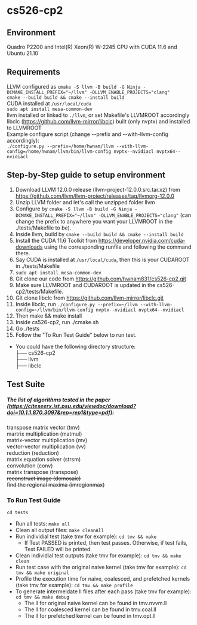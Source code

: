 # cs526-cp2
## Environment
Quadro P2200 and Intel(R) Xeon(R) W-2245 CPU with CUDA 11.6 and Ubuntu 21.10

## Requirements
LLVM configured as `cmake -S llvm -B build -G Ninja -DCMAKE_INSTALL_PREFIX="~/llvm" -DLLVM_ENABLE_PROJECTS="clang"`  
`cmake --build build && cmake --install build`    
CUDA installed at `/usr/local/cuda`  
`sudo apt install mesa-common-dev`  
llvm installed or linked to `./llvm`, or set Makefile's LLVMROOT accordingly  
libclc (https://github.com/llvm-mirror/libclc) built (only nvptx) and installed to LLVMROOT  
Example configure script (change --prefix and --with-llvm-config accordingly):  
`./configure.py --prefix=/home/hwnam/llvm --with-llvm-config=/home/hwnam/llvm/bin/llvm-config nvptx--nvidiacl nvptx64--nvidiacl`

## Step-by-Step guide to setup environment
1. Download LLVM 12.0.0 release (llvm-project-12.0.0.src.tar.xz) from https://github.com/llvm/llvm-project/releases/tag/llvmorg-12.0.0
2. Unzip LLVM folder and let's call the unzipped folder llvm
3. Configure by `cmake -S llvm -B build -G Ninja -DCMAKE_INSTALL_PREFIX="~/llvm" -DLLVM_ENABLE_PROJECTS="clang"` (can change the prefix to anywhere you want your LLVMROOT in the ./tests/Makefile to be).
4. Inside llvm, build by `cmake --build build && cmake --install build`
5. Install the CUDA 11.6 Toolkit from https://developer.nvidia.com/cuda-downloads using the corresponding runfile and following the command there.
6. Say CUDA is installed at `/usr/local/cuda`, then this is your CUDAROOT in ./tests/Makefile
7. `sudo apt install mesa-common-dev`
8. Git clone our code from https://github.com/hwnam831/cs526-cp2.git
9. Make sure LLVMROOT and CUDAROOT is updated in the cs526-cp2/tests/Makefile.
10. Git clone libclc from https://github.com/llvm-mirror/libclc.git
11. Inside libclc, run `./configure.py --prefix=~/llvm --with-llvm-config=~/llvm/bin/llvm-config nvptx--nvidiacl nvptx64--nvidiacl`
12. Then make && make install
13. Inside cs526-cp2, run ./cmake.sh
14. Go ./tests
15. Follow the "To Run Test Guide" below to run test.
* You could have the following directory structure: <br>
  ├── cs526-cp2 <br>
  ├── llvm <br>
  ├── libclc <br>

## Test Suite
##### The list of algorithms tested in the paper (https://citeseerx.ist.psu.edu/viewdoc/download?doi=10.1.1.870.3097&rep=rep1&type=pdf):
transpose matrix vector (tmv)  
martrix multiplication (matmul)  
matrix-vector multiplication (mv)  
vector-vector multiplication (vv)  
reduction (reduction)  
matrix equation solver (strsm)  
convolution (conv)  
matrix transpose (transpose)  
~~reconstruct image (demosaic)~~ <br>
~~find the regional maxima (imregionmax)~~

### To Run Test Guide
`cd tests`  
* Run all tests: `make all`  
* Clean all output files: `make cleanAll`  
* Run individial test (take tmv for example): `cd tmv && make`  
  * If Test PASSED is printed, then test passes. Otherwise, if test fails, Test FAILED will be printed.<br>
* Clean individial test outputs (take tmv for example): `cd tmv && make clean`
* Run test case with the original naive kernel (take tmv for example): `cd tmv && make original`
* Profile the execution time for naive, coalesced, and prefetched kernels (take tmv for example): `cd tmv && make profile`
* To generate intermeidate ll files after each pass (take tmv for example): `cd tmv && make debug`
  * The ll for original naive kernel can be found in tmv.nvvm.ll
  * The ll for coalesced kernel can be found in tmv.coal.ll
  * The ll for prefetched kernel can be found in tmv.opt.ll
